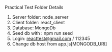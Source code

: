 Practical Test Folder Details
1.	Server folder: node_server
2.	Client folder: react_client
3.	Database: MongoDb
4.	Seed db with : npm run seed
5.	Login: reacttest@gmail.com / 112345
6.	Change db host from app.js[MONGODB_URI]

